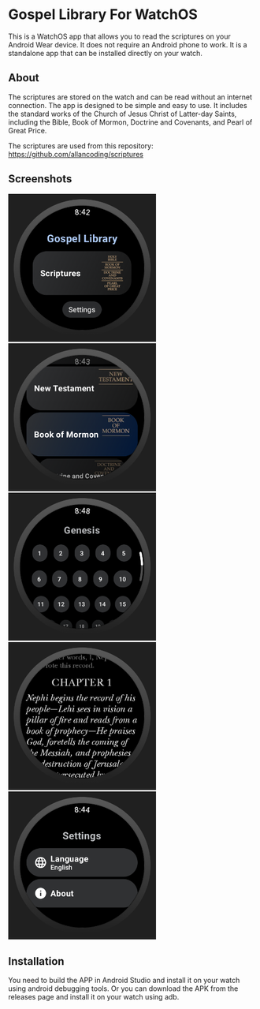 # Gospel Library For WatchOS

This is a WatchOS app that allows you to read the scriptures on your Android Wear device. It does not require an Android phone to work. It is a standalone app that can be installed directly on your watch.

## About

The scriptures are stored on the watch and can be read without an internet connection. The app is designed to be simple and easy to use. It includes the standard works of the Church of Jesus Christ of Latter-day Saints, including the Bible, Book of Mormon, Doctrine and Covenants, and Pearl of Great Price.

The scriptures are used from this repository: https://github.com/allancoding/scriptures

## Screenshots

<img src="screenshots/home.png" alt="Home" height="300">
<img src="screenshots/scriptures.png" alt="Scriptures" height="300">
<img src="screenshots/chapters.png" alt="Chapters" height="300">
<img src="screenshots/read.png" alt="Read" height="300">
<img src="screenshots/settings.png" alt="Settings" height="300">

## Installation

You need to build the APP in Android Studio and install it on your watch using android debugging tools.
Or you can download the APK from the releases page and install it on your watch using adb.
